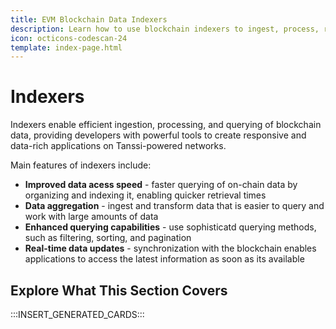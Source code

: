 ```yaml
---
title: EVM Blockchain Data Indexers
description: Learn how to use blockchain indexers to ingest, process, refine, and query Ethereum (EVM) data on Your Tanssi-powered EVM-compatible network.
icon: octicons-codescan-24
template: index-page.html
---
```


# Indexers 

Indexers enable efficient ingestion, processing, and querying of blockchain data, providing developers with powerful tools to create responsive and data-rich applications on Tanssi-powered networks.

Main features of indexers include:

- **Improved data acess speed** - faster querying of on-chain data by organizing and indexing it, enabling quicker retrieval times
- **Data aggregation** - ingest and transform data that is easier to query and work with large amounts of data
- **Enhanced querying capabilities** - use sophisticatd querying methods, such as filtering, sorting, and pagination
- **Real-time data updates** - synchronization with the blockchain enables applications to access the latest information as soon as its available

## Explore What This Section Covers

:::INSERT_GENERATED_CARDS:::
